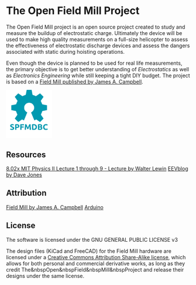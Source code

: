 # The Open Field Mill Project
The Open Field Mill project is an open source project created to study and
measure the buildup of electrostatic charge. Ultimately the device will be
used to make high quality measurements on a full-size helicopter to assess the
effectiveness of electrostatic discharge devices and assess the dangers associated
with static during hoisting operations.

Even though the device is planned to be used for real life measurements, the primary
objective is to get better understanding of _Electrostatics_ as well as _Electronics Engineering_
while still keeping a tight DIY budget. The project is based
on a [Field Mill published by James A. Campbell](http://www.precisionstrobe.com/jc/fieldmill/fieldmill.html). 

<img src="/oshw.svg" alt="Open Source Hardware" width="25%">

## Resources
[8.02x MIT Physics II Lecture 1 through 9 - Lecture by Walter Lewin](https://www.youtube.com/watch?v=rtlJoXxlSFE&list=PLyQSN7X0ro2314mKyUiOILaOC2hk6Pc3j)
[EEVblog by Dave Jones](https://www.eevblog.com/episodes/)

## Attribution
[Field Mill by James A. Campbell](http://www.precisionstrobe.com/jc/fieldmill/fieldmill.html)
[Arduino](http://arduino.cc)

## License
The software is licensed under the GNU GENERAL PUBLIC LICENSE v3

The design files (KiCad and FreeCAD) for the Field Mill hardware are licensed
under a [Creative Commons Attribution Share-Alike license](https://creativecommons.org/licenses/by-sa/4.0/), which allows for both
personal and commercial derivative works, as long as they credit The&nbspOpen&nbspField&nbspMill&nbspProject and release their designs under the same license.
